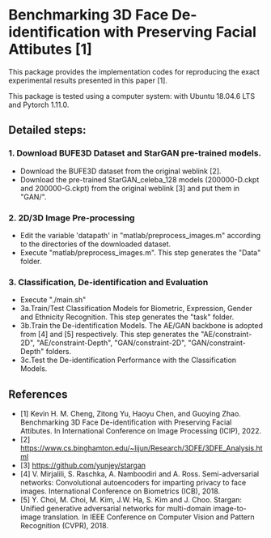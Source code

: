 # Benchmarking 3D Face De-identification with Preserving Facial Attibutes [1]


This package provides the implementation codes for reproducing the exact experimental results presented in this paper [1].

This package is tested using a computer system: with Ubuntu 18.04.6 LTS and Pytorch 1.11.0.


## Detailed steps:
### 1. Download BUFE3D Dataset and StarGAN pre-trained models.
- Download the BUFE3D dataset from the original weblink [2].
- Download the pre-trained StarGAN_celeba_128 models (200000-D.ckpt and 200000-G.ckpt) from the original weblink [3] and put them in "GAN/".

### 2. 2D/3D Image Pre-processing
- Edit the variable 'datapath' in "matlab/preprocess_images.m" according to the directories of the downloaded dataset.
- Execute "matlab/preprocess_images.m". This step generates the "Data" folder.

### 3. Classification, De-identification and Evaluation
- Execute "./main.sh"
- 3a.Train/Test Classification Models for Biometric, Expression, Gender and Ethnicity Recognition. This step generates the "task" folder.
- 3b.Train the De-identification Models. The AE/GAN backbone is adopted from [4] and [5] respectively. This step generates the "AE/constraint-2D", "AE/constraint-Depth", "GAN/constraint-2D", "GAN/constraint-Depth" folders.
- 3c.Test the De-identification Performance with the Classification Models.



## References
- [1] Kevin H. M. Cheng, Zitong Yu, Haoyu Chen, and Guoying Zhao. Benchmarking 3D Face De-identification with Preserving Facial Attibutes. In International Conference on Image Processing (ICIP), 2022.
- [2] https://www.cs.binghamton.edu/~lijun/Research/3DFE/3DFE_Analysis.html
- [3] https://github.com/yunjey/stargan
- [4] V. Mirjalili, S. Raschka, A. Namboodiri and A. Ross. Semi-adversarial networks: Convolutional autoencoders for imparting privacy to face images. International Conference on Biometrics (ICB), 2018.
- [5] Y. Choi, M. Choi, M. Kim, J.W. Ha, S. Kim and J. Choo. Stargan: Unified generative adversarial networks for multi-domain image-to-image translation. In IEEE Conference on Computer Vision and Pattern Recognition (CVPR), 2018.



